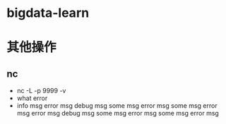 # bigdata-learn
# 其他操作
## nc
- nc -L -p 9999 -v
- what error
- info msg
error msg
debug msg
some msg
error msg
some msg
error msg
error msg
debug msg
some msg
error msg
some msg
error msg
